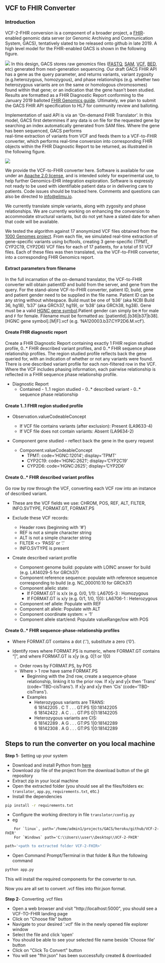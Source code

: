 ## **VCF to FHIR Converter**


### Introduction

VCF-2-FHIR conversion is a component of a broader project, a [FHIR](https://www.hl7.org/fhir/)-enabled genomic data server (or Genomic Archiving and Communication System, GACS), tentatively slated to be released onto github in late 2019. A high level model for the FHIR-enabled GACS is shown in the following figure.

  

![](https://lh5.googleusercontent.com/lfwQpgBaqKfuAotrYwKdCd7YNcMo9S2HRAgnNSnHmXfRnv5jFDhwHZi3vGFYSfQEnA4ttVJXFOHlx_9cE2cwchOSguVugASdiTgbKpkz_dE--R-Wl4gKIZ8_ZpLB4leUpMJRPd0x)
In this design, GACS stores raw genomics files ([FASTQ](https://github.com/samtools/hts-specs/), [SAM](https://github.com/samtools/hts-specs/), [VCF](https://github.com/samtools/hts-specs/), [BED](https://genome.ucsc.edu/FAQ/FAQformat.html#format1), etc) generated from next-generation sequencing. Our draft GACS FHIR API has a gene as the query parameter, and returns variants, variant zygosity (e.g.heterozygous, homozygous), and phase relationships (e.g. whether two heterozygous variants are on the same or homologous chromosomes) found within that gene; or an indication that the gene hasn’t been studied. Results are formatted as a FHIR Diagnostic Report conforming to the January 2019 balloted [FHIR Genomics guide](http://www.hl7.org/fhir/uv/genomics-reporting/2019Jan/index.html). Ultimately, we plan to submit the GACS FHIR API specification to HL7 for community review and balloting.

  

Implementation of said API is via an ‘On-demand FHIR Translator’. In this model, GACS first determines if any data is on file for the requested gene by searching an index automatically generated from SAM files. Where the gene has been sequenced, GACS performs  
real-time extraction of variants from VCF and feeds them to a VCF-to-FHIR converter, which performs real-time conversion into corresponding FHIR objects within the FHIR Diagnostic Report to be returned, as illustrated in the following figure.

![](https://lh6.googleusercontent.com/2oyJZ681JihIv0mm90OafEGQLUkx72h5KTuRof7dWfM5eEnzefs5Y3JxA2chnufVrGdWMqQE7fxRS4OMTsRevU7DbAvErSH38Qpz7o4M_UG3c9-7PyWlL7HlGK3kgI0LkU9InLpI)

We provide the VCF-to-FHIR converter here. Software is available for use under an [Apache 2.0 license](https://opensource.org/licenses/Apache-2.0), and is intended solely for experimental use, to help further Genomics-EHR integration exploration. Software is expressly not ready to be used with identifiable patient data or in delivering care to patients. Code issues should be tracked here. Comments and questions can also be directed to [info@elimu.io](mailto:info@elimu.io).

We currently translate simple variants, along with zygosity and phase relationships. We are currently working on enhancing the conversion to accommodate structural variants, but do not yet have a slated date for when that code will be available.

We tested the algorithm against 17 anonymized VCF files obtained from the [1000 Genomes project](https://www.nature.com/articles/nature15393). From each file, we simulated real-time extraction of gene-specific variants using bcftools, creating 3 gene-specific (TPMT, CYP2C19, CYP2D6) VCF files for each of 17 patients, for a total of 51 VCF files. Each of these files was then translated, via the VCF-to-FHIR converter, into a corresponding FHIR Genomics report.

#### Extract parameters from filename

In the full incarnation of the on-demand translator, the VCF-to-FHIR converter will obtain patientID and build from the server, and gene from the query. For the stand-alone VCF-to-FHIR converter, patient ID, build, gene and patient gender need to be supplied in the file name. Patient ID can be any string without whitespace. Build must be one of ‘b36’ (aka NCBI Build 36, hg18), ‘b37’ (aka GRCh37, hg19), or ‘b38’ (aka GRCh38, hg38). Gene must be a valid [HGNC gene symbol](https://www.genenames.org/).Patient gender can simply be `M` for male and `F` for female. Filename must be formatted as: [patientId].[b36|b37|b38].[HGNC gene symbol].[M|F].vcf (e.g. ‘NA120003.b37.CYP2D6.M.vcf’).
#### Create FHIR diagnostic report

Create a FHIR Diagnostic Report containing exactly 1 FHIR region studied profile, 0..* FHIR described variant profiles, and 0..* FHIR sequence phase relationship profiles. The region studied profile reflects back the gene queried for, with an indication of whether or not any variants were found. There is one described variant profile for each non-filtered row in the VCF. Where the VCF includes phasing information, each pairwise relationship is reflected in a FHIR sequence phase relationship profile.

  

-   Diagnostic Report
    - Contained
           - 1..1 region studied
          - 0..* described variant
          - 0..* sequence phase relationship
    

#### Create 1..1 FHIR region studied profile

-   Observation.valueCodeableConcept
    - If VCF file contains variants (after exclusion): Present (LA9633-4)
    - If VCF file does not contain variants: Absent (LA9634-2)
    

-   Component gene studied – reflect back the gene in the query request
    - Component.valueCodeableConcept
       - TPMT: code=’HGNC:12014’; display=’TPMT’
       - CYP2C19: code=’HGNC:2621’; display=’CYP2C19’
       - CYP2D6: code=’HGNC:2625’; display=’CYP2D6’
    

#### Create 0..* FHIR described variant profiles

Go row by row through the VCF, converting each VCF row into an instance of described variant.

-   These are the VCF fields we use: CHROM, POS, REF, ALT, FILTER, INFO.SVTYPE, FORMAT.GT, FORMAT.PS
    
-   Exclude these VCF records:
    - Header rows (beginning with ‘#’)
    - REF is not a simple character string
    -  ALT is not a simple character string
    - FILTER <> ‘PASS’ or ‘.’
    -  INFO.SVTYPE is present

-   Create described variant profile
       - Component genome build: populate with LOINC answer for build (e.g. LA14029-5 for GRCh37)
       - Component reference sequence: populate with reference sequence corresponding to build (e.g. NC_000010.10 for GRCh37)
       - Component allelic state:
          -  If FORMAT.GT is x/x (e.g. 0/0, 1/1): LA6705-3 : Homozygous
          -  If FORMAT.GT is x/y (e.g. 0/1, 1/0, 1|0): LA6706-1 : Heterozygous
     -  Component ref allele: Populate with REF
     - Component alt allele: Populate with ALT
     -  Component coordinate system: = ‘1’
     - Component allele start/end: Populate valueRange/low with POS

#### Create 0..* FHIR sequence-phase-relationship profiles

-   Where FORMAT.GT contains a dot (‘.’), substitute a zero (‘0’).
    
-   Identify rows where FORMAT.PS is numeric, where FORMAT.GT contains “|”, and where FORMAT.GT is x|y (e.g. 0|1 or 1|0)
     - Order rows by FORMAT.PS, by POS
     - Where > 1 row have same FORMAT.PS
        - Beginning with the 2nd row, create a sequence-phase relationship, linking it to the prior row. If x|y and y|x then ‘Trans’ (code=’TBD-cisTrans’). If x|y and x|y then ‘Cis’ (code=’TBD-cisTrans’).
        - Examples
          - Heterozygous variants are TRANS:  
    6 18142205 . C T . . . GT:PS 1|0:18142205  
    6 18142422 . A C . . . GT:PS 0|1:18142205
           - Heterozygous variants are CIS:  
6 18142289 . A G . . . GT:PS 1|0:18142289  
6 18142308 . A G . . . GT:PS 1|0:18142289


## Steps to run the converter on you local machine



**Step 1**- Setting up your system
- Download and install Python from [here](https://www.python.org/downloads/)
- Download zip file of the project from the download button of the git repository
- Extract zip in your local machine
- Open the extracted folder (you should see all the files/folders ex: `translator`, `app.py`, `requirements.txt`, etc.)
- Install the dependencies 
```sh
pip install -r requirements.txt
```
- Configure the working directory in file `translotor/config.py`
- eg
```
    For `linux`, path='/home/admin1/projects/GACS/heroku/github/VCF-2-FHIR'
    For `Windows` path='C:\\Users\\user\\Desktop\\VCF-2-FHIR'
```
```python
path='<path to extracted folder VCF-2-FHIR>'
```
- Open Command Prompt/Terminal in that folder & Run the following command
 ```sh
python app.py 
 ```

This will install the required components for the converter to run.

Now you are all set to convert .vcf files into fhir.json format.
<br/>  
**Step 2**- Converting .vcf files
- Open a web browser and visit "http://localhost:5000", you should see a VCF-TO-FHIR landing page
- Click on "Choose file" button
- Navigate to your desired '.vcf' file in the newly opened file explorer window
- Select the file and click 'open'
- You should be able to see your selected file name beside 'Choose file' button
- Click on "Click To Convert" button
- You will see "fhir.json"  has been successfully created & downloaded